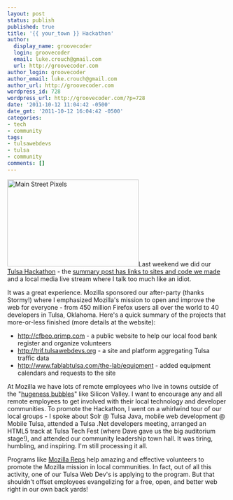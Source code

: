 ```yaml
---
layout: post
status: publish
published: true
title: '{{ your_town }} Hackathon'
author:
  display_name: groovecoder
  login: groovecoder
  email: luke.crouch@gmail.com
  url: http://groovecoder.com
author_login: groovecoder
author_email: luke.crouch@gmail.com
author_url: http://groovecoder.com
wordpress_id: 728
wordpress_url: http://groovecoder.com/?p=728
date: '2011-10-12 11:04:42 -0500'
date_gmt: '2011-10-12 16:04:42 -0500'
categories:
- tech
- community
tags:
- tulsawebdevs
- tulsa
- community
comments: []
---
```

<p><a href="http://groovecoder.com/wp-content/uploads/2011/10/main_st_pixel.png"><img class="alignright size-full wp-image-729" title="Main Street Pixels" src="http://groovecoder.com/wp-content/uploads/2011/10/main_st_pixel.png" alt="Main Street Pixels" width="300" height="199" /></a>Last weekend we did our <a href="http://tulsahackathon.com/2011/">Tulsa Hackathon</a> - the <a href="http://tulsahackathon.com/2011/10/wrap-up/">summary post has links to sites and code we made</a> and a local media live stream where I talk too much like an idiot.</p>
<p>It was a great experience. Mozilla sponsored our after-party (thanks Stormy!) where I emphasized Mozilla's mission to open and improve the web for everyone - from 450 million Firefox users all over the world to 40 developers in Tulsa, Oklahoma. Here's a quick summary of the projects that more-or-less finished (more details at the website):</p>
<ul>
<li><a href="http://cfbeo.qrimp.com">http://cfbeo.qrimp.com</a> - a public website to help our local food bank register and organize volunteers</li>
<li><a href="http://trif.tulsawebdevs.org/">http://trif.tulsawebdevs.org</a> - a site and platform aggregating Tulsa traffic data</li>
<li><a href="http://www.fablabtulsa.com/the-lab/equipment">http://www.fablabtulsa.com/the-lab/equipment</a> - added equipment calendars and requests to the site</li>
</ul>
<p>At Mozilla we have lots of remote employees who live in towns outside of the "<a href="https://jonoscript.wordpress.com/2011/07/22/lets-hear-it-for-the-long-tail/">hugeness bubbles</a>" like Silicon Valley. I want to encourage any and all remote employees to get involved with their local technology and developer communities. To promote the Hackathon, I went on a whirlwind tour of our local groups - I spoke about Solr @ Tulsa Java, mobile web development @ Mobile Tulsa, attended a Tulsa .Net developers meeting, arranged an HTML5 track at Tulsa Tech Fest (where Dave gave us the big auditorium stage!), and attended our community leadership town hall. It was tiring, humbling, and inspiring. I'm still processing it all.</p>
<p>Programs like <a href="https://wiki.mozilla.org/ReMo">Mozilla Reps</a> help amazing and effective volunteers to promote the Mozilla mission in local communities. In fact, out of all this activity, one of our Tulsa Web Dev's is applying to the program. But that shouldn't offset employees evangelizing for a free, open, and better web right in our own back yards!</p>
